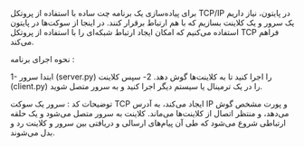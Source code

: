برای پیاده‌سازی یک برنامه چت ساده با استفاده از پروتکل TCP/IP در پایتون، نیاز داریم یک سرور و یک کلاینت بسازیم که با هم ارتباط برقرار کنند. در اینجا از سوکت‌ها در پایتون استفاده می‌کنیم که امکان ایجاد ارتباط شبکه‌ای را با استفاده از پروتکل TCP فراهم می‌کند.



نحوه اجرای برنامه :  

1- ابتدا سرور (server.py) را اجرا کنید تا به کلاینت‌ها گوش دهد.
2- سپس کلاینت (client.py) را در یک ترمینال یا سیستم دیگر اجرا کنید و به سرور متصل شوید.


توضیحات کد :
سرور یک سوکت TCP ایجاد می‌کند، به آدرس IP و پورت مشخص گوش می‌دهد، و منتظر اتصال از کلاینت‌ها می‌ماند.
کلاینت به سرور متصل می‌شود و یک حلقه ارتباطی شروع می‌شود که طی آن پیام‌های ارسالی و دریافتی بین سرور و کلاینت رد و بدل می‌شوند.